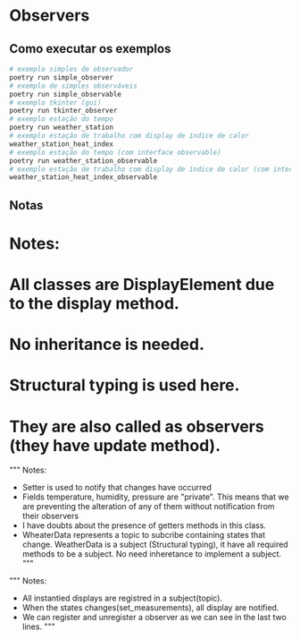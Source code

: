 # Observers

## Como executar os exemplos

```bash
# exemplo simples de observador
poetry run simple_observer
# exemplo de simples observáveis
poetry run simple_observable
# exemplo tkinter (gui)
poetry run tkinter_observer
# exemplo estação do tempo
poetry run weather_station
# exemplo estação de trabalho com display de índice de calor
weather_station_heat_index
# exemplo estação do tempo (com interface observable)
poetry run weather_station_observable
# exemplo estação de trabalho com display de índice de calor (com interface observable)
weather_station_heat_index_observable
```

## Notas

# Notes:

# All classes are DisplayElement due to the display method.

# No inheritance is needed.

# Structural typing is used here.

# They are also called as observers (they have update method).

"""
Notes:

- Setter is used to notify that changes have occurred
- Fields temperature, humidity, pressure are "private".
  This means that we are preventing the alteration of any of
  them without notification from their observers
- I have doubts about the presence of getters methods in this class.
- WheaterData represents a topic to subcribe containing
  states that change.
  WeatherData is a subject (Structural typing),
  it have all required methods to be a subject.
  No need inheretance to implement a subject.
  """

"""
Notes:

- All instantied displays are registred in a subject(topic).
- When the states changes(set_measurements), all display are notified.
- We can register and unregister a observer as
  we can see in the last two lines.
  """
